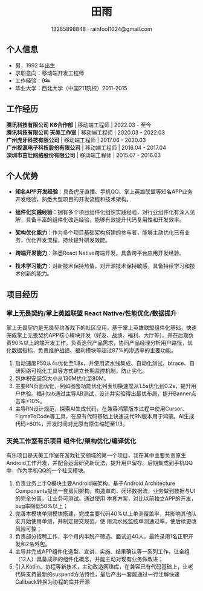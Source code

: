  <center>
     <h1>田雨</h1>
     <div>
         <span>13265898848</span>
         ·
         <span>rainfool1024@gmail.com</span>
     </div>
 </center>

 ## 个人信息 

 - 男，1992 年出生
 - 求职意向：移动端开发工程师
 - 工作经验：9年
 - 毕业大学：西北大学（中国211院校）2011-2015

## 工作经历

**腾讯科技有限公司 K6合作部** | 移动端工程师 | 2022.03 - 至今  
**腾讯科技有限公司 天美工作室** | 移动端工程师 | 2020.03 - 2022.03  
**广州虎牙科技有限公司** | 移动端工程师 | 2017.06 - 2020.03  
**广州视源电子科技股份有限公司** | 移动端工程师 | 2016.04 - 2017.04  
**深圳市茁壮网络股份有限公司** | 移动端工程师 | 2015.07 - 2016.03
  
## 个人优势

- **知名APP开发经验**：具备虎牙直播、手机QQ、掌上英雄联盟等知名APP业务开发经验，熟悉大型项目的开发流程和技术架构。

- **组件化实践经验**：拥有多个项目组件化组织实践经验，对行业组件化有深入见解，具备丰富的组件化改造经验，能够有效提升代码复用性和开发效率。

- **架构优化能力**：作为多个项目基础架构搭建的参与者，能够主动优化已有业务，优化开发流程，持续提升研发效能。

- **跨端开发能力**：熟悉React Native跨端开发，具备跨平台应用开发经验。

- **技术学习能力**：对新技术保持热情，对开源技术保持敏感，具备持续学习和技术创新的能力。

## 项目经历

### 掌上无畏契约/掌上英雄联盟 React Native/性能优化/数据提升
  掌上无畏契约是无畏契约游戏下的社区应用，基于掌上英雄联盟组件化基础，快速完成掌上无畏契约APP核心模块开发​（好友、战绩、福利、大厅等）。并在后期负责90%以上跨端开发工作，负责迭代产品需求，协同产品经理分析用户路径，优化数据指标，负责维护战绩、福利模块等超过87%的渗透率的主要功能。

  1. 启动速度P50从4s优化至1.8s，并使用流水线集成、自动化测试、btrace、自研网络可视化工具等方式建立长期监控机制，防止劣化。
  2. 包体积安装包大小从130M优化至80M。
  3. 主要RN页面优化，例如图鉴功能优化列表切换速度从1.5s优化到0.2s，提升用户体验。福利tab通过主导AB测试，设计并实验得出最优布局，提升Banner点击率>10%。
  4. 主导RN设计规范，探索AI生成代码，在兼容鸿蒙版本过程中使用Cursor、FigmaToCode等工具，在原有代码基础上快速迭代RN版本用于鸿蒙。AI生成代码>60%，开发时间对比原有原生缩短至1/3。

### 天美工作室有乐项目 组件化/架构优化/编译优化
  有乐项目是天美工作室在游戏社交领域的第一个项目，我在其中主要负责原生Android工作开发，并配合运营研究新玩法，提升用户留存。后期集成到手机QQ中，作为手机QQ的一个社交模块。
  1. 负责业务上手Q模块主要Android端架构，基于Android Architecture
  Components提出一套房间架构，构造单向、闭环数据流，业务做到数据与UI的完全分离，让业务可测试。通过使用
  本套方案，对比以前独立APP的开发，bug率降低50%以上；
  1. 完善本模块单测模块搭建，完成主要代码40%以上单测覆盖率，并影响其他队友开始使用单测，并制定提交规范，使
  用流水线监控单测通过率，使后续更改风险可控；
  1. 负责部分招聘工作，半个月内半脱产筛选、面试近40人，最终录用1名正职开发和2名外包。
  2. 主导并完成APP组件化选型、宣讲、实施、结果确认等一系列工作，让全组（12人）具备成熟的组件化概念，并能主动对现有业务做改进；
  3. 引入Kotlin、协程等新技术，主动改造网络库，在兼容已有代码基础上，让老代码支持最新的suspend方法特性，最后产出一套能通过一行注解快速Callback转换为协程的库并开源
